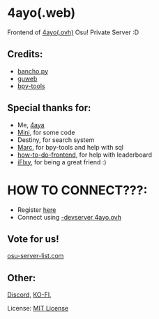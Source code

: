 # 4ayo(.web)
Frontend of [4ayo(.ovh)](https://4ayo.ovh) Osu! Private Server :D

## Credits:
- [bancho.py](https://github.com/osuAkatsuki/bancho.py)
- [guweb](https://github.com/varkaria/guweb)
- [bpy-tools](https://github.com/osu-NoLimits/bpy-tools)

## Special thanks for:
- Me, [4aya](https://github.com/AGXCLIENTS)
- [Mini](https://github.com/minisbett), for some code
- Destiny, for search system
- [Marc](https://github.com/marcandreher), for bpy-tools and help with sql
- [how-to-do-frontend](https://github.com/how-to-do-frontend), for help with leaderboard
- [iFlxy](https://github.com/iFlxy), for being a great friend :)

# HOW TO CONNECT???:
- Register [here](https://4ayo.ovh/register)
- Connect using [-devserver 4ayo.ovh](https://4ayo.ovh)

## Vote for us!
[osu-server-list.com](https://osu-server-list.com/server/4ayo)


## Other:
[Discord](https://4ayo.ovh/discord),
[KO-FI](https://ko-fi.com/4ayshiee),
  
License: [MIT License](https://github.com/AGXCLIENTS/4ayo.web?tab=MIT-1-ov-file#)

